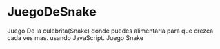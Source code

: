 # JuegoDeSnake
Juego De la culebrita(Snake) donde puedes alimentarla para que crezca cada ves mas. usando JavaScript.
Juego Snake 
